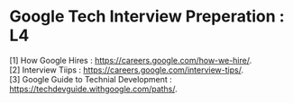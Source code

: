 
# Google Tech Interview Preperation : L4

[1] How Google Hires : https://careers.google.com/how-we-hire/.    
[2] Interview Tiips : https://careers.google.com/interview-tips/.   
[3] Google Guide to Technial Development : https://techdevguide.withgoogle.com/paths/.   

